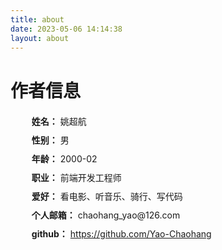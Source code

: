 ```yaml
---
title: about
date: 2023-05-06 14:14:38
layout: about
---
```

# 作者信息

<ul style="margin: 20px 0; list-style: none;">
  <li style="margin: 10px;"><span style="font-weight: bold;">姓名：</span> <span>姚超航</span><li>
  <li style="margin: 10px;"><span style="font-weight: bold;">性别：</span> <span>男</span><li>
  <li style="margin: 10px;"><span style="font-weight: bold;">年龄：</span> <span>2000-02</span><li>
  <li style="margin: 10px;"><span style="font-weight: bold;">职业：</span> <span>前端开发工程师</span><li>
  <li style="margin: 10px;"><span style="font-weight: bold;">爱好：</span> <span>看电影、听音乐、骑行、写代码</span><li>
  <li style="margin: 10px;"><span style="font-weight: bold;">个人邮箱：</span> <span>chaohang_yao@126.com</span><li>
  <li style="margin: 10px;"><span style="font-weight: bold;">github：</span> <span><a href="https://github.com/Yao-Chaohang" target="_blank">https://github.com/Yao-Chaohang</a></span><li>
</ul>
